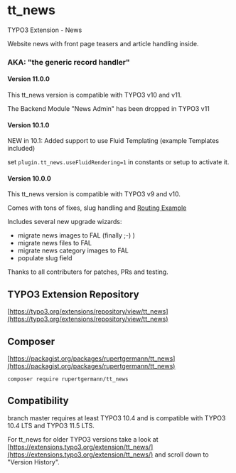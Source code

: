 # tt_news

TYPO3 Extension - News

Website news with front page teasers and article handling inside.

### AKA: **"the generic record handler"**


#### Version 11.0.0

This tt_news version is compatible with TYPO3 v10 and v11.

The Backend Module "News Admin" has been dropped in TYPO3 v11

#### Version 10.1.0

NEW in 10.1: Added support to use Fluid Templating (example Templates included)

set `plugin.tt_news.useFluidRendering=1` in constants or setup to activate it.


#### Version 10.0.0

This tt_news version is compatible with TYPO3 v9 and v10.

Comes with tons of fixes, slug handling and [Routing Example](https://github.com/rupertgermann/tt_news/blob/master/Configuration/Routing/config.yaml)

Includes several new upgrade wizards:

* migrate news images to FAL (finally ;-) )
* migrate news files to FAL
* migrate news category images to FAL
* populate slug field

Thanks to all contributers for patches, PRs and testing.


## TYPO3 Extension Repository

[https://typo3.org/extensions/repository/view/tt_news](https://typo3.org/extensions/repository/view/tt_news)



## Composer

[https://packagist.org/packages/rupertgermann/tt_news](https://packagist.org/packages/rupertgermann/tt_news)

    composer require rupertgermann/tt_news

## Compatibility

branch master requires at least TYPO3 10.4 and is compatible with TYPO3 10.4 LTS and TYPO3 11.5 LTS.

For tt_news for older TYPO3 versions take a look at [https://extensions.typo3.org/extension/tt_news/](https://extensions.typo3.org/extension/tt_news/)  and scroll down to "Version History".

